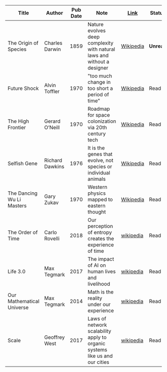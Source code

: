 | Title | Author | Pub Date | Note | [Link]() | Status |
| ----- | ------ | -------- | ---- | ---- | ------ |
| The Origin of Species | Charles Darwin | 1859 | Nature evolves deep complexity with natural laws and without a designer | [Wikipedia](https://en.wikipedia.org/wiki/On_the_Origin_of_Species) | **Unread** |
| Future Shock | Alvin Toffler | 1970 | "too much change in too short a period of time" | [Wikipedia](https://en.wikipedia.org/wiki/Future_Shock) | Read |
| The High Frontier | Gerard O’Neill | 1970 | Roadmap for space colonization via 20th century tech | [Wikipedia](https://en.wikipedia.org/wiki/The_High_Frontier:_Human_Colonies_in_Space) | Read |
| Selfish Gene | Richard Dawkins | 1976 | It is the genes that evolve, not species or individual animals | [Wikipedia](https://en.wikipedia.org/wiki/The_Selfish_Gene) | Read |
| The Dancing Wu Li Masters | Gary Zukav | 1970 | Western physics mapped to eastern thought | [Wikipedia](https://en.wikipedia.org/wiki/The_Dancing_Wu_Li_Masters) | Read |
| The Order of Time | Carlo Rovelli | 2018 | Our perception of entropy creates the experience of time | [wikipedia](https://en.wikipedia.org/wiki/The_Order_of_Time_(book)) | Read |
| Life 3.0 | Max Tegmark | 2017 | The impact of AI on human lives and livelihood  | [wikipedia](https://en.wikipedia.org/wiki/Life_3.0) | Read |
| Our Mathematical Universe | Max Tegmark | 2014 | Math is the reality under our experience | [wikipedia](https://en.wikipedia.org/wiki/Our_Mathematical_Universe) | Read |
| Scale | Geoffrey West | 2017 | Laws of network scalability apply to organic systems like us and our cities | [wikipedia](https://en.wikipedia.org/wiki/Geoffrey_West) | Read |
